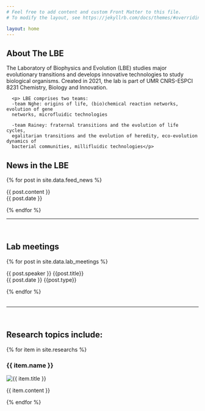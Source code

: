 ```yaml
---
# Feel free to add content and custom Front Matter to this file.
# To modify the layout, see https://jekyllrb.com/docs/themes/#overriding-theme-defaults

layout: home
---
```


<div class="content-wrapper">
  <div class="main-content">
    <div class="lab-description-box">
      <h2> About The LBE </h2>
      <p>The Laboratory of Biophysics and Evolution (LBE) studies major evolutionary
      transitions and develops innovative technologies to study biological organisms.
      Created in 2021, the lab is part of UMR CNRS-ESPCI 8231 Chemistry, Biology and
      Innovation.</p>

      <p> LBE comprises two teams:
      -team Nghe: origins of life, (bio)chemical reaction networks, evolution of gene
      networks, microfluidic technologies

      -team Rainey: fraternal transitions and the evolution of life cycles,
      egalitarian transitions and the evolution of heredity, eco-evolution dynamics of
      bacterial communities, millifluidic technologies</p>
  </div>
</div>

<div class="news-feed">
    <h2>News in the LBE</h2>
    <div class="feed">
      {% for post in site.data.feed_news %}
      <div class="feed-item">
        <!-- <div class="feed-date">{{ post.title }}</div> -->
        <p class="feed-content">{{ post.content }}<br><span class="feed-date">{{ post.date }}</span></p>
      </div>
      {% endfor %}
    </div>
  </div>
</div>

<hr>
<br>

<div class="meeting-feed">
    <h2>Lab meetings</h2>
    <div class="feed">
      {% for post in site.data.lab_meetings %}
      <div class="feed-item">
        <!-- <div class="feed-date">{{ post.title }}</div> -->
        <p class="feed-content">{{ post.speaker }} <span class="feed-title">{{post.title}}</span><br><span class="feed-date">{{ post.date }} {{post.type}} </span></p>
      </div>
      {% endfor %}
    </div>
</div>
<br>

<hr>
<br>

<h2>Research topics include:</h2>
<div class="gallery">
  {% for item in site.researchs %}
  <div class="research-card">
    <h3>{{ item.name }}</h3>
    <img src="{{ item.image }}" alt="{{ item.title }}" class="research-thumbnail">
    <div class="research-card-body">
      <p>{{ item.content }}</p>
    </div>
  </div>
  {% endfor %}
</div>

